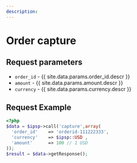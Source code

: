 ```yaml
---
description:
---
```


# Order capture

## Request parameters

- `order_id` - {{ site.data.params.order_id.descr }}
- `amount` - {{ site.data.params.amount.descr }}
- `currency` - {{ site.data.params.currency.descr }}

## Request Example


```php
<?php
$data = $ipsp->call('capture',array(
  'order_id'    => 'orderid-111222333',
  'currency'    => $ipsp::USD ,
  'amount'      => 100 // 1 USD
));
$result = $data->getResponse();
```